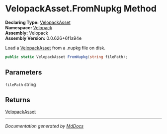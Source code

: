 ﻿<!--  
  <auto-generated>   
    The contents of this file were generated by a tool.  
    Changes to this file may be list if the file is regenerated  
  </auto-generated>   
-->

# VelopackAsset.FromNupkg Method

**Declaring Type:** [VelopackAsset](../index.md)  
**Namespace:** [Velopack](../../index.md)  
**Assembly:** Velopack  
**Assembly Version:** 0.0.626+6f1a94e

Load a [VelopackAsset](../index.md) from a .nupkg file on disk.

```csharp
public static VelopackAsset FromNupkg(string filePath);
```

## Parameters

`filePath`  string

## Returns

[VelopackAsset](../index.md)

___

*Documentation generated by [MdDocs](https://github.com/ap0llo/mddocs)*
